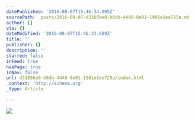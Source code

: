 ```yaml
---
datePublished: '2016-08-07T15:46:34.005Z'
sourcePath: _posts/2016-08-07-d3165be0-b8db-4448-8e01-1981e1ee725a.md
author: []
via: {}
dateModified: '2016-08-07T15:46:33.689Z'
title: ''
publisher: {}
description: ''
starred: false
inFeed: true
hasPage: true
inNav: false
url: d3165be0-b8db-4448-8e01-1981e1ee725a/index.html
_context: 'http://schema.org'
_type: Article

---
```

![](https://the-grid-user-content.s3-us-west-2.amazonaws.com/6da8647f-1f99-434e-a1fa-fa6f5975b8cc.jpg)